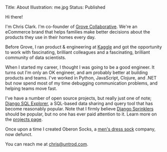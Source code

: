Title: About
Illustration: me.jpg
Status: Published

Hi there!

I'm Chris Clark. I'm co-founder
of [Grove Collaborative](https://www.grove.co). We're an eCommerce
brand that helps families make better decisions about the products
they use in their homes every day.

Before Grove, I ran product & engineering at
[Kaggle](https://www.kaggle.com) and got the opportunity to work with
fascinating, brilliant colleagues and a fascinating, brilliant
community of data scientists.

When I started my career, I thought I was going to be a good
engineer. It turns out I'm only an OK engineer, and am probably better
at building products and teams. I've worked in Python, JavaScript,
Clojure, and .NET but now spend most of my time debugging
communication problems, and helping teams move fast.

I've have a number of open source projects, but really just one of
note;
[Django SQL Explorer](https://github.com/groveco/django-sql-explorer),
a SQL-based data sharing and query tool that has become reasonably
popular. Note that I firmly believe
[Django Sprinklers](https://github.com/groveco/django-sprinklers)
should be popular, but no one has ever paid attention to it. Learn
more on the [projects page](/pages/projects.html).

Once upon a time I created Oberon Socks, a
[men's dress sock]({static}/images/oberon-socks.png) company, now
defunct.

You can reach me at chris@untrod.com.
